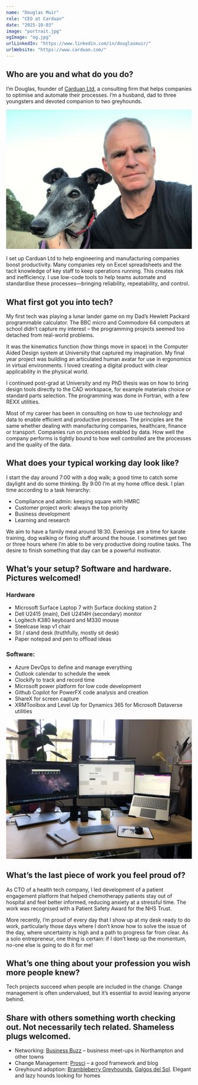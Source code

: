 ```yaml
---
name: "Douglas Muir"
role: "CEO at Carduan"
date: "2025-10-03"
image: "portrait.jpg"
ogImage: "og.jpg"
urlLinkedIn: "https://www.linkedin.com/in/douglasmuir/"
urlWebsite: "https://www.carduan.com/"
---
```


## Who are you and what do you do?

I’m Douglas, founder of [Carduan Ltd](https://www.carduan.com/), a consulting firm that helps companies to optimise and automate their processes. I’m a husband, dad to three youngsters and devoted companion to two greyhounds.

![Douglas Muir](douglas.jpg)

I set up Carduan Ltd to help engineering and manufacturing companies boost productivity. Many companies rely on Excel spreadsheets and the tacit knowledge of key staff to keep operations running. This creates risk and inefficiency. I use low-code tools to help teams automate and standardise these processes—bringing reliability, repeatability, and control.

## What first got you into tech?

My first tech was playing a lunar lander game on my Dad’s Hewlett Packard programmable calculator. The BBC micro and Commodore 64 computers at school didn’t capture my interest – the programming projects seemed too detached from real-world problems.

It was the kinematics function (how things move in space) in the Computer Aided Design system at University that captured my imagination. My final year project was building an articulated human avatar for use in ergonomics in virtual environments. I loved creating a digital product with clear applicability in the physical world.

I continued post-grad at University and my PhD thesis was on how to bring design tools directly to the CAD workspace, for example materials choice or standard parts selection. The programming was done in Fortran, with a few REXX utilities.

Most of my career has been in consulting on how to use technology and data to enable efficient and productive processes. The principles are the same whether dealing with manufacturing companies, healthcare, finance or transport. Companies run on processes enabled by data. How well the company performs is tightly bound to how well controlled are the processes and the quality of the data.

## What does your typical working day look like?

I start the day around 7:00 with a dog walk; a good time to catch some daylight and do some thinking.
By 9:00 I’m at my home office desk. I plan time according to a task hierarchy:

- Compliance and admin: keeping square with HMRC
- Customer project work: always the top priority
- Business development
- Learning and research

We aim to have a family meal around 18:30. Evenings are a time for karate training, dog walking or fixing stuff around the house. I sometimes get two or three hours where I’m able to be very productive doing routine tasks. The desire to finish something that day can be a powerful motivator.

## What’s your setup? Software and hardware. Pictures welcomed!

### Hardware

- Microsoft Surface Laptop 7 with Surface docking station 2
- Dell U2415 (main), Dell U2414H (secondary) monitor
- Logitech K380 keyboard and M330 mouse
- Steelcase leap v1 chair
- Sit / stand desk (truthfully, mostly sit desk)
- Paper notepad and pen to offload ideas

### Software:

- Azure DevOps to define and manage everything
- Outlook calendar to schedule the week
- Clockify to track and record time
- Microsoft power platform for low code development
- Github Copilot for PowerFX code analysis and creation
- ShareX for screen capture
- XRMToolbox and Level Up for Dynamics 365 for Microsoft Dataverse utilities

![Dougla's setup](setup.jpg)

## What’s the last piece of work you feel proud of?

As CTO of a health tech company, I led development of a patient engagement platform that helped chemotherapy patients stay out of hospital and feel better informed, reducing anxiety at a stressful time. The work was recognised with a Patient Safety Award for the NHS Trust.

More recently, I’m proud of every day that I show up at my desk ready to do work, particularly those days where I don’t know how to solve the issue of the day, where uncertainty is high and a path to progress far from clear. As a solo entrepreneur, one thing is certain: if I don’t keep up the momentum, no-one else is going to do it for me!

## What’s one thing about your profession you wish more people knew?

Tech projects succeed when people are included in the change. Change management is often undervalued, but it’s essential to avoid leaving anyone behind.

## Share with others something worth checking out. Not necessarily tech related. Shameless plugs welcomed.

- Networking: [Business Buzz](https://www.business-buzz.org/) – business meet-ups in Northampton and other towns
- Change Management: [Prosci](https://www.prosci.com/) – a good framework and blog
- Greyhound adoption: [Brambleberry Greyhounds](https://www.facebook.com/groups/BrambleberryGreyhoundsGT), [Galgos del Sol](https://galgosdelsol.org/). Elegant and lazy hounds looking for homes
